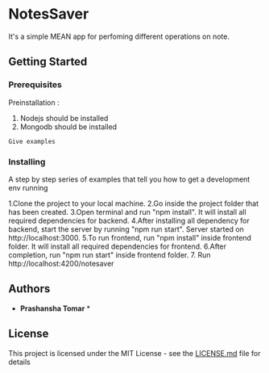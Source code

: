 # NotesSaver

It's a simple MEAN app for perfoming different operations on note.

## Getting Started


### Prerequisites

Preinstallation :
1. Nodejs should be installed
2. Mongodb should be installed


```
Give examples
```

### Installing

A step by step series of examples that tell you how to get a development env running

1.Clone the project to your local machine.
2.Go inside the project folder that has been created.
3.Open terminal and run "npm install". It will install all required dependencies for backend.
4.After installing all dependency for backend, start the server by running "npm run start". Server started on http://localhost:3000.
5.To run frontend, run "npm install" inside frontend folder. It will install all required dependencies for frontend.
6.After completion, run "npm run start" inside frontend folder.
7. Run http://localhost:4200/notesaver

## Authors

* **Prashansha Tomar** *

## License

This project is licensed under the MIT License - see the [LICENSE.md](LICENSE.md) file for details


